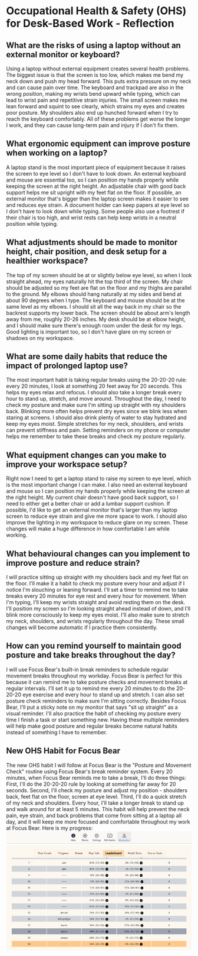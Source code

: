 # Occupational Health & Safety (OHS) for Desk-Based Work - Reflection

## What are the risks of using a laptop without an external monitor or keyboard?

Using a laptop without external equipment creates several health problems. The biggest issue is that the screen is too low, which makes me bend my neck down and push my head forward. This puts extra pressure on my neck and can cause pain over time. The keyboard and trackpad are also in the wrong position, making my wrists bend upward while typing, which can lead to wrist pain and repetitive strain injuries. The small screen makes me lean forward and squint to see clearly, which strains my eyes and creates poor posture. My shoulders also end up hunched forward when I try to reach the keyboard comfortably. All of these problems get worse the longer I work, and they can cause long-term pain and injury if I don't fix them.

## What ergonomic equipment can improve posture when working on a laptop?

A laptop stand is the most important piece of equipment because it raises the screen to eye level so I don't have to look down. An external keyboard and mouse are essential too, so I can position my hands properly while keeping the screen at the right height. An adjustable chair with good back support helps me sit upright with my feet flat on the floor. If possible, an external monitor that's bigger than the laptop screen makes it easier to see and reduces eye strain. A document holder can keep papers at eye level so I don't have to look down while typing. Some people also use a footrest if their chair is too high, and wrist rests can help keep wrists in a neutral position while typing.

## What adjustments should be made to monitor height, chair position, and desk setup for a healthier workspace?

The top of my screen should be at or slightly below eye level, so when I look straight ahead, my eyes naturally hit the top third of the screen. My chair should be adjusted so my feet are flat on the floor and my thighs are parallel to the ground. My elbows should hang naturally at my sides and bend at about 90 degrees when I type. The keyboard and mouse should be at the same level as my elbows. I should sit all the way back in my chair so the backrest supports my lower back. The screen should be about arm's length away from me, roughly 20-26 inches. My desk should be at elbow height, and I should make sure there's enough room under the desk for my legs. Good lighting is important too, so I don't have glare on my screen or shadows on my workspace.

## What are some daily habits that reduce the impact of prolonged laptop use?

The most important habit is taking regular breaks using the 20-20-20 rule: every 20 minutes, I look at something 20 feet away for 20 seconds. This helps my eyes relax and refocus. I should also take a longer break every hour to stand up, stretch, and move around. Throughout the day, I need to check my posture and make sure I'm sitting up straight with my shoulders back. Blinking more often helps prevent dry eyes since we blink less when staring at screens. I should also drink plenty of water to stay hydrated and keep my eyes moist. Simple stretches for my neck, shoulders, and wrists can prevent stiffness and pain. Setting reminders on my phone or computer helps me remember to take these breaks and check my posture regularly.

## What equipment changes can you make to improve your workspace setup?

Right now I need to get a laptop stand to raise my screen to eye level, which is the most important change I can make. I also need an external keyboard and mouse so I can position my hands properly while keeping the screen at the right height. My current chair doesn't have good back support, so I need to either get a better chair or add a lumbar support cushion. If possible, I'd like to get an external monitor that's larger than my laptop screen to reduce eye strain and give me more space to work. I should also improve the lighting in my workspace to reduce glare on my screen. These changes will make a huge difference in how comfortable I am while working.

## What behavioural changes can you implement to improve posture and reduce strain?

I will practice sitting up straight with my shoulders back and my feet flat on the floor. I'll make it a habit to check my posture every hour and adjust if I notice I'm slouching or leaning forward. I'll set a timer to remind me to take breaks every 20 minutes for eye rest and every hour for movement. When I'm typing, I'll keep my wrists straight and avoid resting them on the desk. I'll position my screen so I'm looking straight ahead instead of down, and I'll blink more consciously to keep my eyes moist. I'll also make sure to stretch my neck, shoulders, and wrists regularly throughout the day. These small changes will become automatic if I practice them consistently.

## How can you remind yourself to maintain good posture and take breaks throughout the day?

I will use Focus Bear's built-in break reminders to schedule regular movement breaks throughout my workday. Focus Bear is perfect for this because it can remind me to take posture checks and movement breaks at regular intervals. I'll set it up to remind me every 20 minutes to do the 20-20-20 eye exercise and every hour to stand up and stretch. I can also set posture check reminders to make sure I'm sitting correctly. Besides Focus Bear, I'll put a sticky note on my monitor that says "sit up straight" as a visual reminder. I'll also practice the habit of checking my posture every time I finish a task or start something new. Having these multiple reminders will help make good posture and regular breaks become natural habits instead of something I have to remember.

## New OHS Habit for Focus Bear

The new OHS habit I will follow at Focus Bear is the "Posture and Movement Check" routine using Focus Bear's break reminder system. Every 20 minutes, when Focus Bear reminds me to take a break, I'll do three things: First, I'll do the 20-20-20 rule by looking at something far away for 20 seconds. Second, I'll check my posture and adjust my position - shoulders back, feet flat on the floor, screen at eye level. Third, I'll do a quick stretch of my neck and shoulders. Every hour, I'll take a longer break to stand up and walk around for at least 5 minutes. This habit will help prevent the neck pain, eye strain, and back problems that come from sitting at a laptop all day, and it will keep me more focused and comfortable throughout my work at Focus Bear.
Here is my progress:  
![alt text](image.png)